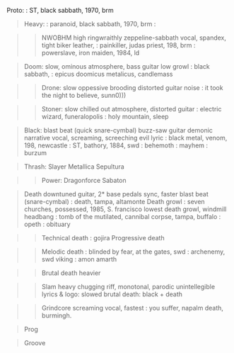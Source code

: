 
Proto:
: ST, black sabbath, 1970, brm

> Heavy: 
: paranoid, black sabbath, 1970, brm
:

> > NWOBHM
high ringwraithly zeppeline-sabbath vocal, spandex, tight biker leather, 
: painkiller, judas priest, 198, brm
: powerslave, iron maiden, 1984, ld

> Doom:
slow, 
ominous atmosphere, bass guitar
low growl
: black sabbath, 
: epicus doomicus metalicus, candlemass

> > Drone: 
slow oppessive brooding distorted guitar noise
: it took the night to believe, sunn0)))

> > Stoner:
slow chilled out atmosphere, distorted guitar
: electric wizard, funeralopolis
: holy mountain, sleep

> Black:
blast beat (quick snare-cymbal)
buzz-saw guitar
demonic narrative vocal, screaming, screeching
evil lyric
: black metal, venom, 198, newcastle
: ST, bathory, 1884, swd
: behemoth
: mayhem
: burzum

> Thrash:
Slayer
Metallica
Sepultura

> > Power:
Dragonforce
Sabaton

> Death
downtuned guitar, 2* base pedals sync, faster blast beat (snare-cymbal)
: death, tampa, altamonte
Death growl
: seven churches, possessed, 1985, S. francisco
lowest death growl, windmill headbang
: tomb of the mutilated, cannibal corpse, tampa, buffalo
: opeth
: obituary

> > Technical death
: gojira
> > Progressive death

> > Melodic death
: blinded by fear, at the gates, swd
: archenemy, swd
viking
: amon amarth

> > Brutal death
heavier

> > Slam
heavy chugging riff, monotonal, parodic unintellegible lyrics & logo: slowed brutal death: black + death

> > Grindcore
screaming vocal, fastest
: you suffer, napalm death, burmingh.

> Prog

> Groove

